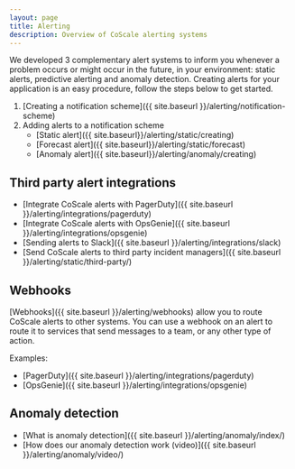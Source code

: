 ```yaml
---
layout: page
title: Alerting
description: Overview of CoScale alerting systems
---
```


We developed 3 complementary alert systems to inform you whenever a problem occurs or might occur in the future, in your environment: static alerts, predictive alerting and anomaly detection.
Creating alerts for your application is an easy procedure, follow the steps below to get started.

1. [Creating a notification scheme]({{ site.baseurl }}/alerting/notification-scheme)
2. Adding alerts to a notification scheme
    * [Static alert]({{ site.baseurl}}/alerting/static/creating)
    * [Forecast alert]({{ site.baseurl}}/alerting/static/forecast)
    * [Anomaly alert]({{ site.baseurl}}/alerting/anomaly/creating)


## Third party alert integrations

* [Integrate CoScale alerts with PagerDuty]({{ site.baseurl }}/alerting/integrations/pagerduty)
* [Integrate CoScale alerts with OpsGenie]({{ site.baseurl }}/alerting/integrations/opsgenie)
* [Sending alerts to Slack]({{ site.baseurl }}/alerting/integrations/slack)
* [Send CoScale alerts to third party incident managers]({{ site.baseurl }}/alerting/static/third-party/)

## Webhooks

[Webhooks]({{ site.baseurl }}/alerting/webhooks) allow you to route CoScale alerts to other systems. You can use a webhook on an alert to route it to services that send messages to a team, or any other type of action.

Examples:
* [PagerDuty]({{ site.baseurl }}/alerting/integrations/pagerduty)
* [OpsGenie]({{ site.baseurl }}/alerting/integrations/opsgenie)

## Anomaly detection

* [What is anomaly detection]({{ site.baseurl }}/alerting/anomaly/index/)
* [How does our anomaly detection work (video)]({{ site.baseurl }}/alerting/anomaly/video/)

<!-- ## Static alerts -->

<!-- * [Forecast alerts]({{ site.baseurl }}/alerting/static/forecast/) -->
